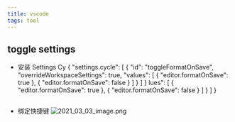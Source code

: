 ```yaml
---
title: vscode
tags: tool
---
```

## toggle settings
- 安装 Settings Cy
{
"settings.cycle": [
{
"id": "toggleFormatOnSave",
"overrideWorkspaceSettings": true,
"values": [
{
"editor.formatOnSave": true
},
{
"editor.formatOnSave": false
}
]
}
]
}
lues": [
                  {
                      "editor.formatOnSave": true
                  },
                  {
                      "editor.formatOnSave": false
                  }
              ]
          }
      ]
  }
  ```
- 绑定快捷键
  ![2021_03_03_image.png](https://cdn.logseq.com/%2F05d785aa-66bd-428c-b16a-3986a54f2e3d767ff98d-8c16-4be3-aefd-26a3d480a5612021_03_03_image.png?Expires=4768348048&Signature=cqGzB4u9jKnFJH0r0r2hERLK-CCoNdb6k5y0q-l-cl8MqXr6f-HtYnD89SaV83MC0lgTNmwWVc~IiogY4SxFYeNeaueK462T7FSxGHLj9KmlGcMZxze~veamHrXJQidofGUts7PyDMucpYj6f4jM3onYh~WxkhAsAzovnMOEGsKB9WvkR5omUFHq~gaCyKLXBzfb1gtsT93PcJyYrbSvBpSG2Q4a-R4RikHwZoEz-bLu0AM2skgBEvcvUfjnSn1Ffe8jRWwJ6nGFK7Bjr6Bgrfzg1QHizSSUKtzdbPSY~IzH33M4JHgcThjDMUqhtmRVxV6d6bYDdWGao~l09P3HLQ__&Key-Pair-Id=APKAJE5CCD6X7MP6PTEA)
